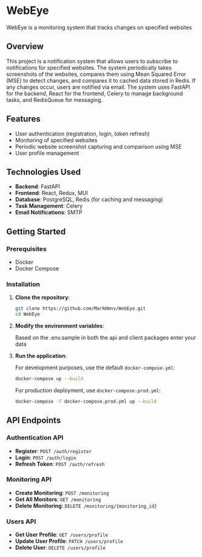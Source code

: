 # WebEye

WebEye is a monitoring system that tracks changes on specified websites

## Overview

This project is a notification system that allows users to subscribe to notifications for specified websites. The system periodically takes screenshots of the websites, compares them using Mean Squared Error (MSE) to detect changes, and compares it to cached data stored in Redis. If any changes occur, users are notified via email. The system uses FastAPI for the backend, React for the frontend, Celery to manage background tasks, and RedisQueue for messaging.


## Features

- User authentication (registration, login, token refresh)
- Monitoring of specified websites
- Periodic website screenshot capturing and comparison using MSE
- User profile management

## Technologies Used

- **Backend**: FastAPI
- **Frontend**: React, Redux, MUI
- **Database**: PostgreSQL, Redis (for caching and messaging)
- **Task Management**: Celery
- **Email Notifications**: SMTP

## Getting Started

### Prerequisites

- Docker
- Docker Compose

### Installation

1. **Clone the repository**:

    ```bash
    git clone https://github.com/MarkHmnv/WebEye.git
    cd WebEye
    ```

2. **Modify the environment variables**:

   Based on the .env.sample in both the api and client packages enter your data

3. **Run the application**:

    For development purposes, use the default `docker-compose.yml`:

    ```bash
    docker-compose up --build
    ```

    For production deployment, use `docker-compose.prod.yml`:

    ```bash
    docker-compose -f docker-compose.prod.yml up --build
    ```

## API Endpoints

### Authentication API

- **Register**: `POST /auth/register`
- **Login**: `POST /auth/login`
- **Refresh Token**: `POST /auth/refresh`

### Monitoring API

- **Create Monitoring**: `POST /monitoring`
- **Get All Monitors**: `GET /monitoring`
- **Delete Monitoring**: `DELETE /monitoring/{monitoring_id}`

### Users API

- **Get User Profile**: `GET /users/profile`
- **Update User Profile**: `PATCH /users/profile`
- **Delete User**: `DELETE /users/profile`
